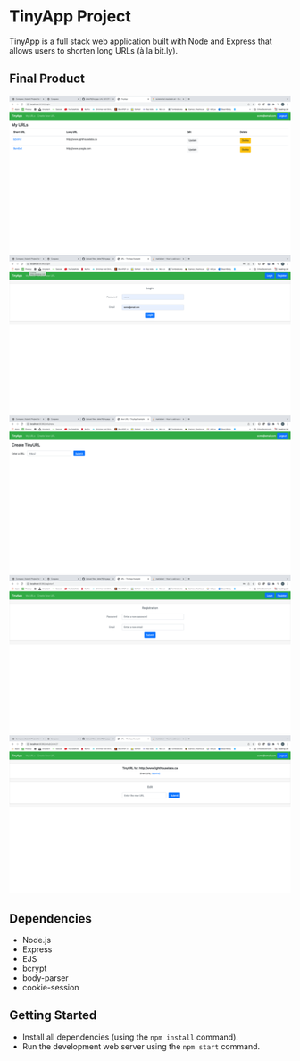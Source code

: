 # TinyApp Project

TinyApp is a full stack web application built with Node and Express that allows users to shorten long URLs (à la bit.ly).

## Final Product

!["Screenshot of index page"](./docs/TinyAPP-Index.png)
!["Screenshot of login page"](./docs/TinyAPP-Login.png)
!["Screenshot of new URL creation page"](./docs/TinyAPP-New-URL.png)
!["Screenshot of registration page"](./docs/TinyAPP-Registration.png)
!["Screenshot of edit existing URL page"](./docs/TinyAPP-View:Edit-URL.png)

## Dependencies

- Node.js
- Express
- EJS
- bcrypt
- body-parser
- cookie-session

## Getting Started

- Install all dependencies (using the `npm install` command).
- Run the development web server using the `npm start` command.
